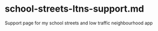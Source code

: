# school-streets-ltns-support.md
Support page for my school streets and low traffic neighbourhood app
